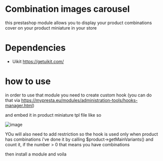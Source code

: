 # Combination images carousel
this prestashop module allows you to display your product combinations cover on your product miniature in your store

# Dependencies 
- Uikit https://getuikit.com/

# how to use 
in order to use that module you need to create custom hook 
 (you can do that via https://mypresta.eu/modules/administration-tools/hooks-manager.html)

 and embed it in product miniature tpl file like so

 ![image](https://user-images.githubusercontent.com/45274640/174318968-4b25c1a1-6e9b-4648-bbf7-a9dc247ba10d.png)


YOu will also need to add restriction so the hook is used only when product has combinations 
i've done it by calling $product->getMainVariants() and count it, if the number > 0 that means you have combinations 


then install a module and voila 


